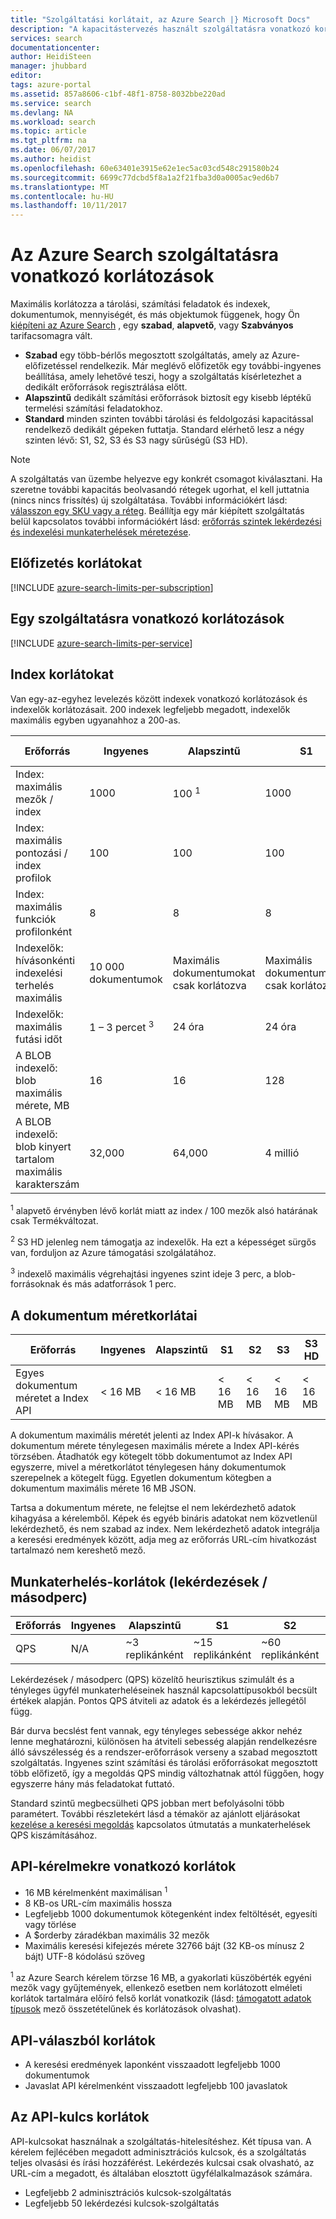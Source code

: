 ```yaml
---
title: "Szolgáltatási korlátait, az Azure Search |} Microsoft Docs"
description: "A kapacitástervezés használt szolgáltatásra vonatkozó korlátozások és kérelmeit és válaszait az Azure Search maximális korlátozásait."
services: search
documentationcenter: 
author: HeidiSteen
manager: jhubbard
editor: 
tags: azure-portal
ms.assetid: 857a8606-c1bf-48f1-8758-8032bbe220ad
ms.service: search
ms.devlang: NA
ms.workload: search
ms.topic: article
ms.tgt_pltfrm: na
ms.date: 06/07/2017
ms.author: heidist
ms.openlocfilehash: 60e63401e3915e62e1ec5ac03cd548c291580b24
ms.sourcegitcommit: 6699c77dcbd5f8a1a2f21fba3d0a0005ac9ed6b7
ms.translationtype: MT
ms.contentlocale: hu-HU
ms.lasthandoff: 10/11/2017
---
```

# <a name="service-limits-in-azure-search"></a>Az Azure Search szolgáltatásra vonatkozó korlátozások
Maximális korlátozza a tárolási, számítási feladatok és indexek, dokumentumok, mennyiségét, és más objektumok függenek, hogy Ön [kiépíteni az Azure Search](search-create-service-portal.md) , egy **szabad**, **alapvető**, vagy **Szabványos** tarifacsomagra vált.

* **Szabad** egy több-bérlős megosztott szolgáltatás, amely az Azure-előfizetéssel rendelkezik. Már meglévő előfizetők egy további-ingyenes beállítása, amely lehetővé teszi, hogy a szolgáltatás kísérletezhet a dedikált erőforrások regisztrálása előtt.
* **Alapszintű** dedikált számítási erőforrások biztosít egy kisebb léptékű termelési számítási feladatokhoz.
* **Standard** minden szinten további tárolási és feldolgozási kapacitással rendelkező dedikált gépeken futtatja. Standard elérhető lesz a négy szinten lévő: S1, S2, S3 és S3 nagy sűrűségű (S3 HD).

> [!NOTE]
> A szolgáltatás van üzembe helyezve egy konkrét csomagot kiválasztani. Ha szeretne további kapacitás beolvasandó rétegek ugorhat, el kell juttatnia (nincs nincs frissítés) új szolgáltatása. További információkért lásd: [válasszon egy SKU vagy a réteg](search-sku-tier.md). Beállítja egy már kiépített szolgáltatás belül kapcsolatos további információkért lásd: [erőforrás szintek lekérdezési és indexelési munkaterhelések méretezése](search-capacity-planning.md).
>

## <a name="per-subscription-limits"></a>Előfizetés korlátokat
[!INCLUDE [azure-search-limits-per-subscription](../../includes/azure-search-limits-per-subscription.md)]

## <a name="per-service-limits"></a>Egy szolgáltatásra vonatkozó korlátozások
[!INCLUDE [azure-search-limits-per-service](../../includes/azure-search-limits-per-service.md)]

## <a name="per-index-limits"></a>Index korlátokat
Van egy-az-egyhez levelezés között indexek vonatkozó korlátozások és indexelők korlátozásait. 200 indexek legfeljebb megadott, indexelők maximális egyben ugyanahhoz a 200-as.

| Erőforrás | Ingyenes | Alapszintű | S1 | S2 | S3 | S3 HD |
| --- | --- | --- | --- | --- | --- | --- |
| Index: maximális mezők / index |1000 |100 <sup>1</sup> |1000 |1000 |1000 |1000 |
| Index: maximális pontozási / index profilok |100 |100 |100 |100 |100 |100 |
| Index: maximális funkciók profilonként |8 |8 |8 |8 |8 |8 |
| Indexelők: hívásonkénti indexelési terhelés maximális |10 000 dokumentumok |Maximális dokumentumokat csak korlátozva |Maximális dokumentumokat csak korlátozva |Maximális dokumentumokat csak korlátozva |Maximális dokumentumokat csak korlátozva |N/A <sup>2</sup> |
| Indexelők: maximális futási időt | 1 – 3 percet <sup>3</sup> |24 óra |24 óra |24 óra |24 óra |N/A <sup>2</sup> |
| A BLOB indexelő: blob maximális mérete, MB |16 |16 |128 |256 |256 |N/A <sup>2</sup> |
| A BLOB indexelő: blob kinyert tartalom maximális karakterszám |32,000 |64,000 |4 millió |4 millió |4 millió |N/A <sup>2</sup> |

<sup>1</sup> alapvető érvényben lévő korlát miatt az index / 100 mezők alsó határának csak Termékváltozat.

<sup>2</sup> S3 HD jelenleg nem támogatja az indexelők. Ha ezt a képességet sürgős van, forduljon az Azure támogatási szolgálatához.

<sup>3</sup> indexelő maximális végrehajtási ingyenes szint ideje 3 perc, a blob-forrásoknak és más adatforrások 1 perc.

## <a name="document-size-limits"></a>A dokumentum méretkorlátai
| Erőforrás | Ingyenes | Alapszintű | S1 | S2 | S3 | S3 HD |
| --- | --- | --- | --- | --- | --- | --- |
| Egyes dokumentum méretet a Index API |< 16 MB |< 16 MB |< 16 MB |< 16 MB |< 16 MB |< 16 MB |

A dokumentum maximális méretét jelenti az Index API-k hívásakor. A dokumentum mérete ténylegesen maximális mérete a Index API-kérés törzsében. Átadhatók egy kötegelt több dokumentumot az Index API egyszerre, mivel a méretkorlátot ténylegesen hány dokumentumok szerepelnek a kötegelt függ. Egyetlen dokumentum kötegben a dokumentum maximális mérete 16 MB JSON.

Tartsa a dokumentum mérete, ne felejtse el nem lekérdezhető adatok kihagyása a kérelemből. Képek és egyéb bináris adatokat nem közvetlenül lekérdezhető, és nem szabad az index. Nem lekérdezhető adatok integrálja a keresési eredmények között, adja meg az erőforrás URL-cím hivatkozást tartalmazó nem kereshető mező.

## <a name="workload-limits-queries-per-second"></a>Munkaterhelés-korlátok (lekérdezések / másodperc)
| Erőforrás | Ingyenes | Alapszintű | S1 | S2 | S3 | S3 HD |
| --- | --- | --- | --- | --- | --- | --- |
| QPS |N/A |~3 replikánként |~15 replikánként |~60 replikánként |>60 replikánként |>60 replikánként |

Lekérdezések / másodperc (QPS) közelítő heurisztikus szimulált és a tényleges ügyfél munkaterheléseinek használ kapcsolattípusokból becsült értékek alapján. Pontos QPS átviteli az adatok és a lekérdezés jellegétől függ.

Bár durva becslést fent vannak, egy tényleges sebessége akkor nehéz lenne meghatározni, különösen ha átviteli sebesség alapján rendelkezésre álló sávszélesség és a rendszer-erőforrások verseny a szabad megosztott szolgáltatás. Ingyenes szint számítási és tárolási erőforrásokat megosztott több előfizető, így a megoldás QPS mindig változhatnak attól függően, hogy egyszerre hány más feladatokat futtató.

Standard szintű megbecsülheti QPS jobban mert befolyásolni több paramétert. További részletekért lásd a témakör az ajánlott eljárásokat [kezelése a keresési megoldás](search-manage.md) kapcsolatos útmutatás a munkaterhelések QPS kiszámításához.

## <a name="api-request-limits"></a>API-kérelmekre vonatkozó korlátok
* 16 MB kérelmenként maximálisan <sup>1</sup>
* 8 KB-os URL-cím maximális hossza
* Legfeljebb 1000 dokumentumok kötegenként index feltöltését, egyesíti vagy törlése
* A $orderby záradékban maximális 32 mezők
* Maximális keresési kifejezés mérete 32766 bájt (32 KB-os mínusz 2 bájt) UTF-8 kódolású szöveg

<sup>1</sup> az Azure Search kérelem törzse 16 MB, a gyakorlati küszöbérték egyéni mezők vagy gyűjtemények, ellenkező esetben nem korlátozott elméleti korlátok tartalmára előíró felső korlát vonatkozik (lásd: [támogatott adatok típusok](https://msdn.microsoft.com/library/azure/dn798938.aspx) mező összetételűnek és korlátozások olvashat).

## <a name="api-response-limits"></a>API-válaszból korlátok
* A keresési eredmények laponként visszaadott legfeljebb 1000 dokumentumok
* Javaslat API kérelmenként visszaadott legfeljebb 100 javaslatok

## <a name="api-key-limits"></a>Az API-kulcs korlátok
API-kulcsokat használnak a szolgáltatás-hitelesítéshez. Két típusa van. A kérelem fejlécében megadott adminisztrációs kulcsok, és a szolgáltatás teljes olvasási és írási hozzáférést. Lekérdezés kulcsai csak olvasható, az URL-cím a megadott, és általában elosztott ügyfélalkalmazások számára.

* Legfeljebb 2 adminisztrációs kulcsok-szolgáltatás
* Legfeljebb 50 lekérdezési kulcsok-szolgáltatás
